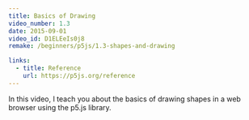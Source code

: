 ```yaml
---
title: Basics of Drawing
video_number: 1.3
date: 2015-09-01
video_id: D1ELEeIs0j8
remake: /beginners/p5js/1.3-shapes-and-drawing

links:
  - title: Reference
    url: https://p5js.org/reference
---
```


In this video, I teach you about the basics of drawing shapes in a web browser using the p5.js library.
